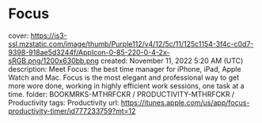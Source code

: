 # Focus

cover: https://is3-ssl.mzstatic.com/image/thumb/Purple112/v4/12/5c/11/125c1154-3f4c-c0d7-9398-918ae5d3244f/AppIcon-0-85-220-0-4-2x-sRGB.png/1200x630bb.png
created: November 11, 2022 5:20 AM (UTC)
description: Meet Focus: the best time manager for iPhone, iPad, Apple Watch and Mac. Focus is the most elegant and professional way to get more wore done, working in highly efficient work sessions, one task at a time.
folder: BOOKMRKS-MTHRFCKR / PRODUCTIVITY-MTHRFCKR / Productivity
tags: Productivity
url: https://itunes.apple.com/us/app/focus-productivity-timer/id777233759?mt=12